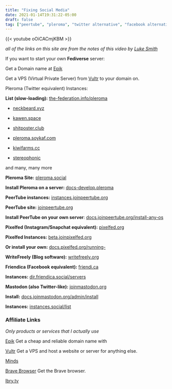 ```yaml
---
title: "Fixing Social Media"
date: 2021-01-14T19:31:22-05:00
draft: false
tag: ["peertube", "pleroma", "twitter alternative", "facebook alternative", "free speech", "free speech tech", "alt-tech", "youtube", "big tech", "censorship", "stable genius"]
---
```


{{< youtube oOiCACmjKBM >}}

*all of the links on this site are from the notes of this video by [Luke Smith](https://www.youtube.com/watch?v=oOiCACmjKBM)*

If you want to start your own **Fediverse** server:

Get a Domain name at [Epik](https://www.epik.com/?affid=se4lu6hi4)

Get a VPS (Virtual Private Server) from [Vultr](https://www.vultr.com/?ref=8773087) to your domain on. 

Pleroma (Twitter equivalent) Instances:

**List (slow-loading):** [the-federation.info/pleroma](https://the-federation.info/pleroma)

- [neckbeard.xyz](https://neckbeard.xyz)

- [kawen.space](https://kawen.space)

- [shitposter.club](https://shitposter.club)

- [pleroma.soykaf.com](https://pleroma.soykaf.com)

- [kiwifarms.cc](https://kiwifarms.cc)

- [stereophonic](https://stereophonic.space)

and many, many more

**Pleroma Site:**
[pleroma.social](https://pleroma.social/)

**Install Pleroma on a server:**
[docs-develop.pleroma](https://docs-develop.pleroma.social/)

**PeerTube instances:**
[instances.joinpeertube.org](https://instances.joinpeertube.org/)

**PeerTube site:**
[joinpeertube.org](https://joinpeertube.org/)

**Install PeerTube on your own server**:
[docs.joinpeertube.org/install-any-os](https://docs.joinpeertube.org/install-any-os)

**Pixelfed (Instagram/Snapchat equivalent):**
[pixelfed.org](https://pixelfed.org/)

**Pixelfed Instances:**
[beta.joinpixelfed.org](https://beta.joinpixelfed.org/)

**Or install your own:** 
[docs.pixelfed.org/running-](https://docs.pixelfed.org/running-pixelfed)

**WriteFreely (Blog software):**
[writefreely.org](https://writefreely.org/)

**Friendica (Facebook equivalent):**
[friendi.ca](http://friendi.ca/)

**Instances:**
[dir.friendica.social/servers](https://dir.friendica.social/servers)

**Mastodon (also Twitter-like):**
[joinmastodon.org](https://joinmastodon.org/)

**Install:**
[docs.joinmastodon.org/admin/install](https://docs.joinmastodon.org/admin/install/)

**Instances:** 
[instances.social/list](https://instances.social/list#lang=&allowed=&prohibited=&min-users=&max-users=)


### Affiliate Links
*Only products or services that I actually use*


[Epik](https://www.epik.com/?affid=se4lu6hi4)
Get a cheap and reliable domain name with 

[Vultr](https://www.vultr.com/?ref=8773087) Get a VPS and host a website or server for anything else.

[Minds](https://www.minds.com/register?referrer=hooksaw_lazrblade)

[Brave Browser](https://brave.com/) Get the Brave browser.

[lbry.tv](https://lbry.tv) 
